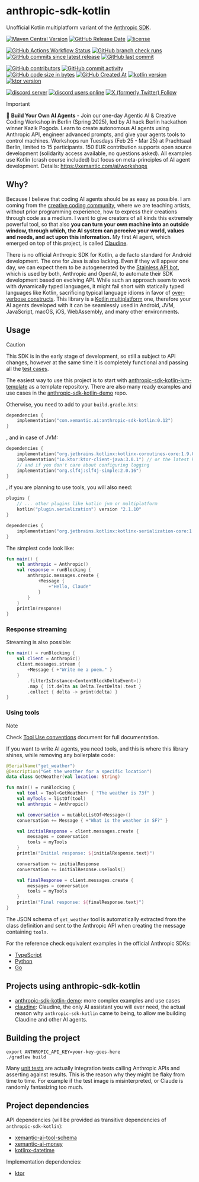# anthropic-sdk-kotlin

Unofficial Kotlin multiplatform variant of the
[Anthropic SDK](https://docs.anthropic.com/en/api/client-sdks).

[<img alt="Maven Central Version" src="https://img.shields.io/maven-central/v/com.xemantic.ai/anthropic-sdk-kotlin">](https://central.sonatype.com/namespace/com.xemantic.ai/anthropic-sdk-kotlin)
[<img alt="GitHub Release Date" src="https://img.shields.io/github/release-date/xemantic/anthropic-sdk-kotlin">](https://github.com/xemantic/anthropic-sdk-kotlin/releases)
[<img alt="license" src="https://img.shields.io/github/license/xemantic/anthropic-sdk-kotlin?color=blue">](https://github.com/xemantic/anthropic-sdk-kotlin/blob/main/LICENSE)

[<img alt="GitHub Actions Workflow Status" src="https://img.shields.io/github/actions/workflow/status/xemantic/anthropic-sdk-kotlin/build-main.yml">](https://github.com/xemantic/anthropic-sdk-kotlin/actions/workflows/build-main.yml)
[<img alt="GitHub branch check runs" src="https://img.shields.io/github/check-runs/xemantic/anthropic-sdk-kotlin/main">](https://github.com/xemantic/anthropic-sdk-kotlin/actions/workflows/build-main.yml)
[<img alt="GitHub commits since latest release" src="https://img.shields.io/github/commits-since/xemantic/anthropic-sdk-kotlin/latest">](https://github.com/xemantic/anthropic-sdk-kotlin/commits/main/)
[<img alt="GitHub last commit" src="https://img.shields.io/github/last-commit/xemantic/anthropic-sdk-kotlin">](https://github.com/xemantic/anthropic-sdk-kotlin/commits/main/)

[<img alt="GitHub contributors" src="https://img.shields.io/github/contributors/xemantic/anthropic-sdk-kotlin">](https://github.com/xemantic/anthropic-sdk-kotlin/graphs/contributors)
[<img alt="GitHub commit activity" src="https://img.shields.io/github/commit-activity/t/xemantic/anthropic-sdk-kotlin">](https://github.com/xemantic/anthropic-sdk-kotlin/commits/main/)
[<img alt="GitHub code size in bytes" src="https://img.shields.io/github/languages/code-size/xemantic/anthropic-sdk-kotlin">]()
[<img alt="GitHub Created At" src="https://img.shields.io/github/created-at/xemantic/anthropic-sdk-kotlin">](https://github.com/xemantic/anthropic-sdk-kotlin/commit/39c1fa4c138d4c671868c973e2ad37b262ae03c2)
[<img alt="kotlin version" src="https://img.shields.io/badge/dynamic/toml?url=https%3A%2F%2Fraw.githubusercontent.com%2Fxemantic%2Fanthropic-sdk-kotlin%2Fmain%2Fgradle%2Flibs.versions.toml&query=versions.kotlin&label=kotlin">](https://kotlinlang.org/docs/releases.html)
[<img alt="ktor version" src="https://img.shields.io/badge/dynamic/toml?url=https%3A%2F%2Fraw.githubusercontent.com%2Fxemantic%2Fanthropic-sdk-kotlin%2Fmain%2Fgradle%2Flibs.versions.toml&query=versions.ktor&label=ktor">](https://ktor.io/)

[<img alt="discord server" src="https://dcbadge.limes.pink/api/server/https://discord.gg/vQktqqN2Vn?style=flat">](https://discord.gg/vQktqqN2Vn)
[<img alt="discord users online" src="https://img.shields.io/discord/811561179280965673">](https://discord.gg/vQktqqN2Vn)
[<img alt="X (formerly Twitter) Follow" src="https://img.shields.io/twitter/follow/KazikPogoda">](https://x.com/KazikPogoda)

> [!IMPORTANT]
> 🤖 **Build Your Own AI Agents** - Join our one-day Agentic AI & Creative Coding Workshop in Berlin (Spring 2025), led by AI hack Berlin hackathon winner Kazik Pogoda. Learn to create autonomous AI agents using Anthropic API, engineer advanced prompts, and give your agents tools to control machines. Workshops run Tuesdays (Feb 25 - Mar 25) at Prachtsaal Berlin, limited to 15 participants. 150 EUR contribution supports open source development (solidarity access available, no questions asked). All examples use Kotlin (crash course included) but focus on meta-principles of AI agent development. Details: <https://xemantic.com/ai/workshops>

## Why?

Because I believe that coding AI agents should be as easy as possible. I am coming from the [creative coding community](https://creativecode.berlin/), where we are teaching artists, without prior programming experience, how to express their creations through code as a medium.
I want to give creators of all kinds this extremely powerful tool, so that also **you can turn your own machine into an outside window, through which, the AI system can perceive your world, values and needs, and act upon this information.** My first AI agent, which emerged on top of this project, is called [Claudine](https://github.com/xemantic/claudine).

There is no official Anthropic SDK for Kotlin, a de facto standard for Android development. The one for Java is also lacking. Even if they will appear one day, we can expect them to be autogenerated by the
[Stainless API bot](https://www.stainlessapi.com/), which is used by both, Anthropic and OpenAI, to automate
their SDK development based on evolving API. While such an approach seem to work with dynamically typed languages,
it might fail short with statically typed languages like Kotlin, sacrificing typical language idioms in favor
of [over-verbose constructs](https://github.com/anthropics/anthropic-sdk-go/blob/main/examples/tools/main.go).
This library is a [Kotlin multiplatform](https://kotlinlang.org/docs/multiplatform.html)
one, therefore your AI agents developed with it can be seamlessly used in Android, JVM, JavaScript, macOS, iOS, WebAssembly,
and many other environments.

## Usage

> [!CAUTION]
> This SDK is in the early stage of development, so still a subject to API changes,
> however at the same time it is completely functional and passing all the
> [test cases](src/commonTest/kotlin).

The easiest way to use this project is to start with [anthropic-sdk-kotlin-jvm-template](https://github.com/xemantic/anthropic-sdk-kotlin-jvm-template) as a template repository. There are also many ready examples and use cases in the
[anthropic-sdk-kotlin-demo](https://github.com/xemantic/anthropic-sdk-kotlin-demo) repo.

Otherwise, you need to add to your `build.gradle.kts`:

```kotlin
dependencies {
    implementation("com.xemantic.ai:anthropic-sdk-kotlin:0.12")
}
```

, and in case of JVM:

```kotlin
dependencies {
    implementation("org.jetbrains.kotlinx:kotlinx-coroutines-core:1.9.0")
    implementation("io.ktor:ktor-client-java:3.0.1") // or the latest ktor version
    // and if you don't care about configuring logging
    implementation("org.slf4j:slf4j-simple:2.0.16")
}
```

, if you are planning to use tools, you will also need:

```kotlin
plugins {
    // ... other plugins like kotlin jvm or multiplatform
    kotlin("plugin.serialization") version "2.1.10"
}

dependencies {
    implementation("org.jetbrains.kotlinx:kotlinx-serialization-core:1.7.3")
}
```

The simplest code look like:

```kotlin
fun main() {
    val anthropic = Anthropic()
    val response = runBlocking {
        anthropic.messages.create {
            +Message {
                +"Hello, Claude"
            }
        }
    }
    println(response)
}
```

### Response streaming

Streaming is also possible:

```kotlin
fun main() = runBlocking {
    val client = Anthropic()
    client.messages.stream {
        +Message { +"Write me a poem." }
    }
        .filterIsInstance<ContentBlockDeltaEvent>()
        .map { (it.delta as Delta.TextDelta).text }
        .collect { delta -> print(delta) }
}
```

### Using tools

> [!NOTE]
> Check [Tool Use conventions](docs/tool_use.md) document for full documentation.

If you want to write AI agents, you need tools, and this is where this library shines, while removing any boilerplate code:

```kotlin
@SerialName("get_weather")
@Description("Get the weather for a specific location")
data class GetWeather(val location: String)

fun main() = runBlocking {
    val tool = Tool<GetWeather> { "The weather is 73f" }
    val myTools = listOf(tool)
    val anthropic = Anthropic()

    val conversation = mutableListOf<Message>()
    conversation += Message { +"What is the weather in SF?" }

    val initialResponse = client.messages.create {
        messages = conversation
        tools = myTools
    }
    println("Initial response: ${initialResponse.text}")

    conversation += initialResponse
    conversation += initialResonse.useTools()

    val finalResponse = client.messages.create {
        messages = conversation
        tools = myTools
    }
    println("Final response: ${finalResponse.text}")
}
```

The JSON schema of `get_weather` tool is automatically extracted from the class definition and sent to the Anthropic API when creating the message containing `tools`.

For the reference check equivalent examples in the official Anthropic SDKs:

* [TypeScript](https://github.com/anthropics/anthropic-sdk-typescript/blob/main/examples/tools.ts)
* [Python](https://github.com/anthropics/anthropic-sdk-python/blob/main/examples/tools.py)
* [Go](https://github.com/anthropics/anthropic-sdk-go/blob/main/examples/tools/main.go)

## Projects using anthropic-sdk-kotlin

* [anthropic-sdk-kotlin-demo](https://github.com/xemantic/anthropic-sdk-kotlin-demo): more complex examples
  and use cases
* [claudine](https://github.com/xemantic/claudine): Claudine, the only AI assistant you will ever need, the actual
  reason why `anthropic-sdk-kotlin` came to being, to allow me building Claudine and other AI agents.

## Building the project

```shell
export ANTHROPIC_API_KEY=your-key-goes-here
./gradlew build
```

Many [unit tests](src/commonTest/kotlin) are actually integration tests calling Anthropic APIs
and asserting against results. This is the reason why they might be flaky from time to time. For
example if the test image is misinterpreted, or Claude is randomly fantasizing too much.

## Project dependencies

API dependencies (will be provided as transitive dependencies of `anthropic-sdk-kotlin`):

* [xemantic-ai-tool-schema](https://github.com/xemantic/xemantic-ai-tool-schema)
* [xemantic-ai-money](https://github.com/xemantic/xemantic-ai-money)
* [kotlinx-datetime](https://github.com/Kotlin/kotlinx-datetime)

Implementation dependencies:

* [ktor](https://ktor.io/)
